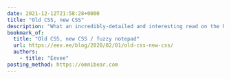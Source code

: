 ```yaml
---
date: 2021-12-12T21:58:28+0000
title: "Old CSS, new CSS"
description: "What an incredibly-detailed and interesting read on the history of CSS and web design!"
bookmark_of:
  title: "Old CSS, new CSS / fuzzy notepad"
  url: https://eev.ee/blog/2020/02/01/old-css-new-css/
  authors:
    - title: "Eevee"
posting_method: https://omnibear.com
---
```


